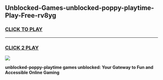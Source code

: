 
## Unblocked-Games-unblocked-poppy-playtime-Play-Free-rv8yg
<h3>
<a href="https://premium76.site?title=unblocked-poppy-playtime&ref=10A">CLICK TO PLAY</a></h3>
<hr>

<h3>
<a href="https://premium76.site?title=unblocked-poppy-playtime&ref=10A">CLICK 2 PLAY</a>
  
</h3>

<a href="https://premium76.site?title=unblocked-poppy-playtime&ref=10A"><img src="https://clearcache.store/games.png"></a>


**unblocked-poppy-playtime games unblocked: Your Gateway to Fun and Accessible Online Gaming**
